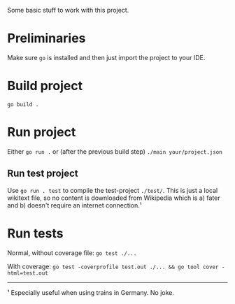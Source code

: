 Some basic stuff to work with this project.

# Preliminaries

Make sure `go` is installed and then just import the project to your IDE.

# Build project

`go build .`

# Run project

Either `go run .` or (after the previous build step) `./main your/project.json`

## Run test project

Use `go run . test` to compile the test-project `./test/`.
This is just a local wikitext file, so no content is downloaded from Wikipedia which is a) fater and b) doesn't require an internet connection.¹

# Run tests

Normal, without coverage file: `go test ./...`

With coverage: `go test -coverprofile test.out ./... && go tool cover -html=test.out`

---
¹ Especially useful when using trains in Germany. No joke.